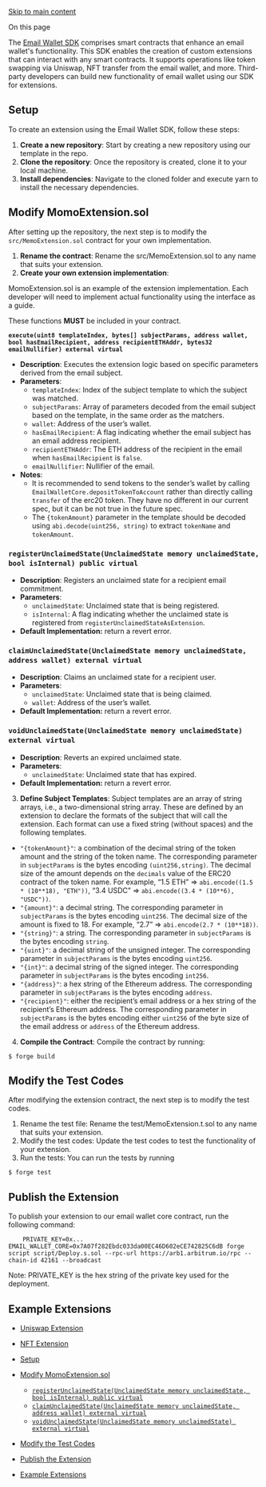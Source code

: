 [Skip to main content](https://docs.zk.email/email-wallet/email-wallet-extensions-sdk#__docusaurus_skipToContent_fallback)

On this page

The [Email Wallet SDK](https://github.com/zkemail/email-wallet-sdk) comprises smart contracts that enhance an email wallet's functionality. This SDK enables the creation of custom extensions that can interact with any smart contracts. It supports operations like token swapping via Uniswap, NFT transfer from the email wallet, and more. Third-party developers can build new functionality of email wallet using our SDK for extensions.

## Setup [​](https://docs.zk.email/email-wallet/email-wallet-extensions-sdk\#setup "Direct link to Setup")

To create an extension using the Email Wallet SDK, follow these steps:

1. **Create a new repository**: Start by creating a new repository using our template in the repo.
2. **Clone the repository**: Once the repository is created, clone it to your local machine.
3. **Install dependencies**: Navigate to the cloned folder and execute yarn to install the necessary dependencies.

## Modify MomoExtension.sol [​](https://docs.zk.email/email-wallet/email-wallet-extensions-sdk\#modify-momoextensionsol "Direct link to Modify MomoExtension.sol")

After setting up the repository, the next step is to modify the `src/MemoExtension.sol` contract for your own implementation.

1. **Rename the contract**: Rename the src/MemoExtension.sol to any name that suits your extension.
2. **Create your own extension implementation**:

MomoExtension.sol is an example of the extension implementation. Each developer will need to implement actual functionality using the interface as a guide.

These functions **MUST** be included in your contract.

**`execute(uint8 templateIndex, bytes[] subjectParams, address wallet, bool hasEmailRecipient, address recipientETHAddr, bytes32 emailNullifier) external virtual`**

- **Description**: Executes the extension logic based on specific parameters derived from the email subject.
- **Parameters**:
  - `templateIndex`: Index of the subject template to which the subject was matched.
  - `subjectParams`: Array of parameters decoded from the email subject based on the template, in the same order as the matchers.
  - `wallet`: Address of the user’s wallet.
  - `hasEmailRecipient`: A flag indicating whether the email subject has an email address recipient.
  - `recipientETHAddr`: The ETH address of the recipient in the email when `hasEmailRecipient` is `false`.
  - `emailNullifier`: Nullifier of the email.
- **Notes**:
  - It is recommended to send tokens to the sender’s wallet by calling `EmailWalletCore.depositTokenToAccount` rather than directly calling `transfer` of the erc20 token. They have no different in our current spec, but it can be not true in the future spec.
  - The `{tokenAmount}` parameter in the template should be decoded using `abi.decode(uint256, string)` to extract `tokenName` and `tokenAmount`.

### `registerUnclaimedState(UnclaimedState memory unclaimedState, bool isInternal) public virtual` [​](https://docs.zk.email/email-wallet/email-wallet-extensions-sdk\#registerunclaimedstateunclaimedstate-memory-unclaimedstate-bool-isinternal-public-virtual "Direct link to registerunclaimedstateunclaimedstate-memory-unclaimedstate-bool-isinternal-public-virtual")

- **Description**: Registers an unclaimed state for a recipient email commitment.
- **Parameters**:
  - `unclaimedState`: Unclaimed state that is being registered.
  - `isInternal`: A flag indicating whether the unclaimed state is registered from `registerUnclaimedStateAsExtension`.
- **Default Implementation:** return a revert error.

### `claimUnclaimedState(UnclaimedState memory unclaimedState, address wallet) external virtual` [​](https://docs.zk.email/email-wallet/email-wallet-extensions-sdk\#claimunclaimedstateunclaimedstate-memory-unclaimedstate-address-wallet-external-virtual "Direct link to claimunclaimedstateunclaimedstate-memory-unclaimedstate-address-wallet-external-virtual")

- **Description**: Claims an unclaimed state for a recipient user.
- **Parameters**:
  - `unclaimedState`: Unclaimed state that is being claimed.
  - `wallet`: Address of the user’s wallet.
- **Default Implementation:** return a revert error.

### `voidUnclaimedState(UnclaimedState memory unclaimedState) external virtual` [​](https://docs.zk.email/email-wallet/email-wallet-extensions-sdk\#voidunclaimedstateunclaimedstate-memory-unclaimedstate-external-virtual "Direct link to voidunclaimedstateunclaimedstate-memory-unclaimedstate-external-virtual")

- **Description**: Reverts an expired unclaimed state.
- **Parameters**:
  - `unclaimedState`: Unclaimed state that has expired.
- **Default Implementation:** return a revert error.

3. **Define Subject Templates**: Subject templates are an array of string arrays, i.e., a two-dimensional string array. These are defined by an extension to declare the formats of the subject that will call the extension. Each format can use a fixed string (without spaces) and the following templates.

- `"{tokenAmount}"`: a combination of the decimal string of the token amount and the string of the token name. The corresponding parameter in `subjectParams` is the bytes encoding `(uint256,string)`. The decimal size of the amount depends on the `decimals` value of the ERC20 contract of the token name. For example, “1.5 ETH” ⇒ `abi.encode((1.5 * (10**18), "ETH"))`, “3.4 USDC” ⇒ `abi.encode((3.4 * (10**6), "USDC"))`.
- `"{amount}"`: a decimal string. The corresponding parameter in `subjectParams` is the bytes encoding `uint256`. The decimal size of the amount is fixed to 18. For example, “2.7” ⇒ `abi.encode(2.7 * (10**18))`.
- `"{string}"`: a string. The corresponding parameter in `subjectParams` is the bytes encoding `string`.
- `"{uint}"`: a decimal string of the unsigned integer. The corresponding parameter in `subjectParams` is the bytes encoding `uint256`.
- `"{int}"`: a decimal string of the signed integer. The corresponding parameter in `subjectParams` is the bytes encoding `int256`.
- `"{address}"`: a hex string of the Ethereum address. The corresponding parameter in `subjectParams` is the bytes encoding `address`.
- `"{recipient}"`: either the recipient’s email address or a hex string of the recipient’s Ethereum address. The corresponding parameter in `subjectParams` is the bytes encoding either `uint256` of the byte size of the email address or `address` of the Ethereum address.

4. **Compile the Contract**: Compile the contract by running:

```codeBlockLines_e6Vv
$ forge build

```

## Modify the Test Codes [​](https://docs.zk.email/email-wallet/email-wallet-extensions-sdk\#modify-the-test-codes "Direct link to Modify the Test Codes")

After modifying the extension contract, the next step is to modify the test codes.

1. Rename the test file: Rename the test/MemoExtension.t.sol to any name that suits your extension.
2. Modify the test codes: Update the test codes to test the functionality of your extension.
3. Run the tests: You can run the tests by running

```codeBlockLines_e6Vv
$ forge test

```

## Publish the Extension [​](https://docs.zk.email/email-wallet/email-wallet-extensions-sdk\#publish-the-extension "Direct link to Publish the Extension")

To publish your extension to our email wallet core contract, run the following command:

```codeBlockLines_e6Vv
    PRIVATE_KEY=0x... EMAIL_WALLET_CORE=0x7A07f282Ebdc033da00EC46D602eCE742825C6dB forge script script/Deploy.s.sol --rpc-url https://arb1.arbitrum.io/rpc --chain-id 42161 --broadcast

```

Note: PRIVATE\_KEY is the hex string of the private key used for the deployment.

## Example Extensions [​](https://docs.zk.email/email-wallet/email-wallet-extensions-sdk\#example-extensions "Direct link to Example Extensions")

- [Uniswap Extension](https://github.com/zkemail/email-wallet/blob/main/packages/contracts/src/extensions/UniswapExtension.sol)
- [NFT Extension](https://github.com/zkemail/email-wallet/blob/main/packages/contracts/src/extensions/NFTExtension.sol)

- [Setup](https://docs.zk.email/email-wallet/email-wallet-extensions-sdk#setup)
- [Modify MomoExtension.sol](https://docs.zk.email/email-wallet/email-wallet-extensions-sdk#modify-momoextensionsol)
  - [`registerUnclaimedState(UnclaimedState memory unclaimedState, bool isInternal) public virtual`](https://docs.zk.email/email-wallet/email-wallet-extensions-sdk#registerunclaimedstateunclaimedstate-memory-unclaimedstate-bool-isinternal-public-virtual)
  - [`claimUnclaimedState(UnclaimedState memory unclaimedState, address wallet) external virtual`](https://docs.zk.email/email-wallet/email-wallet-extensions-sdk#claimunclaimedstateunclaimedstate-memory-unclaimedstate-address-wallet-external-virtual)
  - [`voidUnclaimedState(UnclaimedState memory unclaimedState) external virtual`](https://docs.zk.email/email-wallet/email-wallet-extensions-sdk#voidunclaimedstateunclaimedstate-memory-unclaimedstate-external-virtual)
- [Modify the Test Codes](https://docs.zk.email/email-wallet/email-wallet-extensions-sdk#modify-the-test-codes)
- [Publish the Extension](https://docs.zk.email/email-wallet/email-wallet-extensions-sdk#publish-the-extension)
- [Example Extensions](https://docs.zk.email/email-wallet/email-wallet-extensions-sdk#example-extensions)